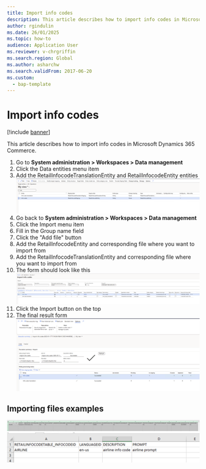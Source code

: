 ```yaml
---
title: Import info codes
description: This article describes how to import info codes in Microsoft Dynamics 365 Commerce.
author: rgindulin
ms.date: 26/01/2025
ms.topic: how-to
audience: Application User
ms.reviewer: v-chrgriffin
ms.search.region: Global
ms.author: asharchw
ms.search.validFrom: 2017-06-20
ms.custom: 
  - bap-template
---
```


# Import info codes

[!include [banner](includes/banner.md)]

This article describes how to import info codes in Microsoft Dynamics 365 Commerce. 

1. Go to **System administration \> Workspaces \> Data management**
2. Click the Data entities menu item
3. Add the RetailInfocodeTranslationEntity and RetailInfocodeEntity entities ![adding entities.](./media/adding-info-code-entities.png "adding entities")
4. Go back to **System administration \> Workspaces \> Data management**
5. Click the Import menu item
6. Fill in the Group name field
7. Click the "Add file" button
8. Add the RetailInfocodeEntity and corresponding file where you want to import from
9. Add the RetailInfocodeTranslationEntity and corresponding file where you want to import from
10. The form should look like this ![import info codes.](./media/import-info-codes.png "import info codes")
11. Click the Import button on the top
12. The final result form ![imported.](./media/imported.png "imported")

## Importing files examples

![info code file.](./media/info-code-file.png "info code file")
![info code translation file.](./media/info-code-translation-file.png "info code translation file")
